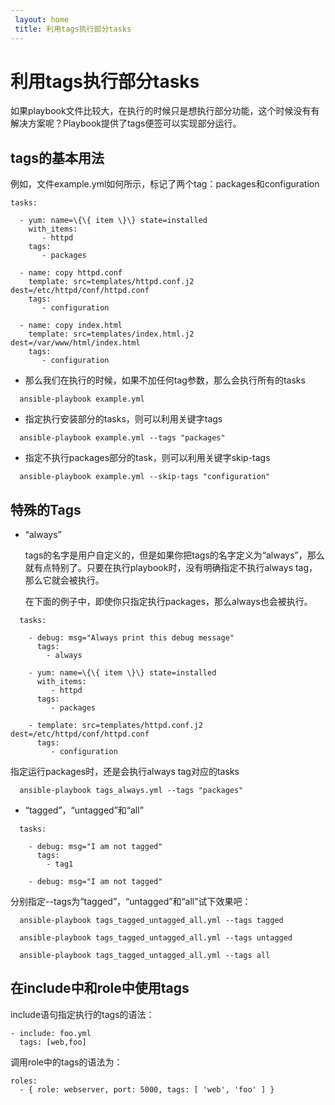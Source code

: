 ```yaml
---
 layout: home
 title: 利用tags执行部分tasks
---
```


# 利用tags执行部分tasks
如果playbook文件比较大，在执行的时候只是想执行部分功能，这个时候没有有解决方案呢？Playbook提供了tags便签可以实现部分运行。

## tags的基本用法

例如，文件example.yml如何所示，标记了两个tag：packages和configuration

```
tasks:

  - yum: name=\{\{ item \}\} state=installed
    with_items:
       - httpd
    tags:
       - packages

  - name: copy httpd.conf
    template: src=templates/httpd.conf.j2 dest=/etc/httpd/conf/httpd.conf
    tags:
       - configuration

  - name: copy index.html
    template: src=templates/index.html.j2 dest=/var/www/html/index.html
    tags:
       - configuration
```

* 那么我们在执行的时候，如果不加任何tag参数，那么会执行所有的tasks

```
  ansible-playbook example.yml
```

* 指定执行安装部分的tasks，则可以利用关键字tags

```
  ansible-playbook example.yml --tags "packages"
```

* 指定不执行packages部分的task，则可以利用关键字skip-tags

```
  ansible-playbook example.yml --skip-tags "configuration"
```

## 特殊的Tags

* “always”

  tags的名字是用户自定义的，但是如果你把tags的名字定义为“always”，那么就有点特别了。只要在执行playbook时，没有明确指定不执行always tag，那么它就会被执行。

  在下面的例子中，即使你只指定执行packages，那么always也会被执行。

```
  tasks:

    - debug: msg="Always print this debug message"
      tags:
        - always

    - yum: name=\{\{ item \}\} state=installed
      with_items:
         - httpd
      tags:
         - packages

    - template: src=templates/httpd.conf.j2 dest=/etc/httpd/conf/httpd.conf
      tags:
         - configuration

```

  指定运行packages时，还是会执行always tag对应的tasks

```
  ansible-playbook tags_always.yml --tags "packages"
```

* “tagged”，“untagged”和“all”

```
  tasks:

    - debug: msg="I am not tagged"
      tags:
        - tag1

    - debug: msg="I am not tagged"

```

  分别指定--tags为“tagged”，“untagged”和“all”试下效果吧：

```
  ansible-playbook tags_tagged_untagged_all.yml --tags tagged
```

```
  ansible-playbook tags_tagged_untagged_all.yml --tags untagged
```

```
  ansible-playbook tags_tagged_untagged_all.yml --tags all
```

## 在include中和role中使用tags

include语句指定执行的tags的语法：

```
- include: foo.yml
  tags: [web,foo]

```

调用role中的tags的语法为：

```
roles:
  - { role: webserver, port: 5000, tags: [ 'web', 'foo' ] }

```



